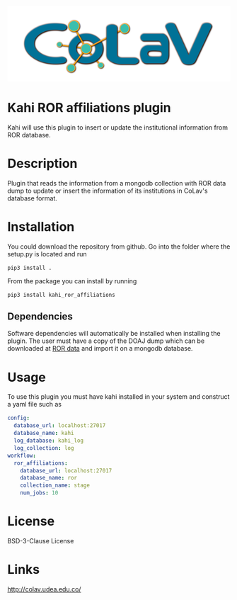 <center><img src="https://raw.githubusercontent.com/colav/colav.github.io/master/img/Logo.png"/></center>

# Kahi ROR affiliations plugin 
Kahi will use this plugin to insert or update the institutional information from ROR database.

# Description
Plugin that reads the information from a mongodb collection with ROR data dump to update or insert the information of its institutions in CoLav's database format.

# Installation
You could download the repository from github. Go into the folder where the setup.py is located and run
```shell
pip3 install .
```
From the package you can install by running
```shell
pip3 install kahi_ror_affiliations
```

## Dependencies
Software dependencies will automatically be installed when installing the plugin.
The user must have a copy of the DOAJ dump which can be downloaded at [ROR data](https://zenodo.org/communities/ror-data "ROR data") and import it on a mongodb database.

# Usage
To use this plugin you must have kahi installed in your system and construct a yaml file such as
```yaml
config:
  database_url: localhost:27017
  database_name: kahi
  log_database: kahi_log
  log_collection: log
workflow:
  ror_affiliations:
    database_url: localhost:27017
    database_name: ror
    collection_name: stage
    num_jobs: 10
```

# License
BSD-3-Clause License 

# Links
http://colav.udea.edu.co/